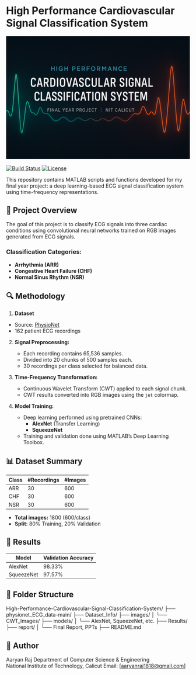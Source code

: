 # High Performance Cardiovascular Signal Classification System
![Banner](https://github.com/Aaryanraj1818/High-Performance-ECG-Classification/blob/main/banner.png?raw=true)

[![Build Status](https://img.shields.io/badge/build-passing-brightgreen)](https://github.com/your-username/your-repository/actions)  <!-- Replace with your own build status badge link -->
[![License](https://img.shields.io/badge/license-MIT-blue)](https://opensource.org/licenses/MIT)  <!-- Replace with your own license badge link -->

This repository contains MATLAB scripts and functions developed for my final year project: a deep learning-based ECG signal classification system using time-frequency representations.

## 📌 Project Overview

The goal of this project is to classify ECG signals into three cardiac conditions using convolutional neural networks trained on RGB images generated from ECG signals.

### Classification Categories:
- **Arrhythmia (ARR)**
- **Congestive Heart Failure (CHF)**
- **Normal Sinus Rhythm (NSR)**

## 🔍 Methodology

1. **Dataset**
 - Source: [PhysioNet](https://physionet.org/)
- 162 patient ECG recordings

2. **Signal Preprocessing:**
   - Each recording contains 65,536 samples.
   - Divided into 20 chunks of 500 samples each.
   - 30 recordings per class selected for balanced data.

2. **Time-Frequency Transformation:**
   - Continuous Wavelet Transform (CWT) applied to each signal chunk.
   - CWT results converted into RGB images using the `jet` colormap.

3. **Model Training:**
   - Deep learning performed using pretrained CNNs:
     - **AlexNet** (Transfer Learning)
     - **SqueezeNet**
   - Training and validation done using MATLAB’s Deep Learning Toolbox.

## 📊 Dataset Summary

| Class | #Recordings | #Images |
|-------|-------------|---------|
| ARR   | 30          | 600     |
| CHF   | 30          | 600     |
| NSR   | 30          | 600     |

- **Total images:** 1800 (600/class)
- **Split:** 80% Training, 20% Validation

## 🧠 Results

| Model      | Validation Accuracy |
|------------|---------------------|
| AlexNet    | 98.33%              |
| SqueezeNet | 97.57%              |

## 📁 Folder Structure
High-Performance-Cardiovascular-Signal-Classification-System/
├── physionet_ECG_data-main/
├── Dataset_Info/
├── images/
│ └── CWT_Images/
├── models/
│ └── AlexNet, SqueezeNet, etc.
├── Results/
├── report/
│ └── Final Report, PPTs
├── README.md



## 👤 Author
Aaryan Raj
Department of Computer Science & Engineering  
National Institute of Technology, Calicut
Email: [aaryanraj1818@gmail.com]


